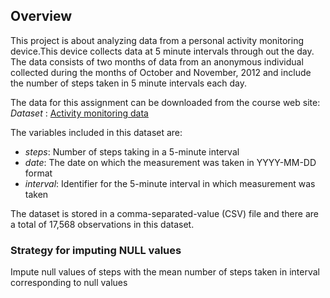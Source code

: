 ## Overview
This project is about analyzing data from a personal activity monitoring device.This device collects data at 5 minute intervals through out the day.   
The data consists of two months of data from an anonymous individual collected during the months of October and November, 2012 and include the number of steps taken in 5 minute intervals each day.  

The data for this assignment can be downloaded from the course web site:   
*Dataset* : [Activity monitoring data](https://d396qusza40orc.cloudfront.net/repdata%2Fdata%2Factivity.zip) 

The variables included in this dataset are:  
- *steps*: Number of steps taking in a 5-minute interval  
- *date*: The date on which the measurement was taken in YYYY-MM-DD format  
- *interval*: Identifier for the 5-minute interval in which measurement was taken  

The dataset is stored in a comma-separated-value (CSV) file and there are a total of 17,568 observations in this dataset.

### Strategy for imputing NULL values
Impute null values of steps with the mean number of steps taken in interval corresponding to null values
